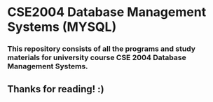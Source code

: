 # CSE2004 Database Management Systems (MYSQL)


### This repository consists of all the programs and study materials for university course CSE 2004 Database Management Systems.

## Thanks for reading! :)
